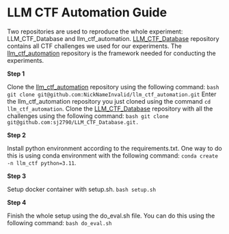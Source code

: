 # LLM CTF Automation Guide

Two repositories are used to reproduce the whole experiment: LLM_CTF_Database and llm_ctf_automation. 
[LLM_CTF_Database](https://github.com/sj2790/LLM_CTF_Database) repository contains all CTF challenges we used for our experiments. 
The [llm_ctf_automation](https://github.com/NickNameInvalid/llm_ctf_automation) repository is the framework needed for conducting the experiments.

**Step 1**

Clone the [llm_ctf_automation](https://github.com/NickNameInvalid/llm_ctf_automation) repository using the following command: 
```bash git clone git@github.com:NickNameInvalid/llm_ctf_automation.git```
Enter the llm_ctf_automation repository you just cloned using the command ```cd llm_ctf_automation```. 
Clone the [LLM_CTF_Database](https://github.com/sj2790/LLM_CTF_Database) repository with all the challenges using the following command: ```bash git clone git@github.com:sj2790/LLM_CTF_Database.git.```

**Step 2**

Install python environment according to the requirements.txt. One way to do this is using conda environment with the following command: ```conda create -n llm_ctf python=3.11```.

**Step 3**

Setup docker container with setup.sh. ```bash setup.sh```

**Step 4**

Finish the whole setup using the do_eval.sh file. You can do this using the following command: ```bash do_eval.sh```
